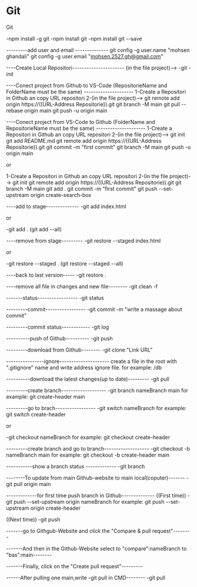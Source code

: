 # Git
Git

-npm install -g git
-npm install git
-npm install git --save




---------add user and email --------------
git config -g user.name "mohsen ghandali"
git config -g user.email "mohsen.2527.gh@gmail.com"





----Create Local Repositori----------------------
(in the file project)-->
-git -init



----Conect project from Github to VS-Code (RepositorieName and FolderName must be the same) ---------------------
1-Create a Repositori in Github an copy URL repositori
2-(in the file project)-->
git remote add origin https://((URL-Address Repositorie)).git
git branch -M main
git pull --rebase origin main
git push -u origin main




----Conect project from VS-Code to Github (FolderName and  RepositorieName must be the same)  ---------------------
1-Create a Repositori in Github an copy URL repositori
2-(in the file project)-->
git init
git add README.md
git remote add origin https://((URL-Address Repositorie)).git
git commit -m "first commit"
git branch -M main
git push -u origin main

or

1-Create a Repositori in Github an copy URL repositori
2-(in the file project)-->
git init
git remote add origin https://((URL-Address Repositorie)).git
git branch -M main
git add .
git commit -m "first commit"
git push --set-upstream origin create-search-box


----add to stage--------------
-git add index.html

or 

-git add .        (git add --all)
 




----remove from stage---------
-git restore --staged index.html

or

-git restore --staged .        (git restore --staged --all)





----back to last version-----
-git restore . 





----remove all file in changes and new file--------
-git clean -f





-------status-----------------
-git status   





---------commit-----------------
-git commit -m "write a massage about commit"





---------commit status------------
-git log






----------push of Github----------
-git push






---------download from Github--------
-git clone "Link URL"





----------------ignore---------------------
create a file in the root with ".gitignore" name
and write address ignore file.
for example: /db





----------download the latest changes(up to date)---------
-git pull





---------create branch-------------------
-git branch nameBranch main
for example: git create-header main





---------go to brach-----------------
-git switch nameBranch
for example: git switch create-header 

or

-git checkout nameBranch 
for example: git checkout create-header




---------create branch and go to branch-------------------
-git checkout -b nameBranch main
for example: git checkout -b create-header main





-----------show a branch status -------------
-git branch




--------To update from main Github-website to main local(coputer)-------
-git pull origin main




-------------for first time push branch in Github--------------
((First time))
-git push --set-upstream origin nameBranch
for example: git push --set-upstream origin create-header 

((Next time))
-git push





-------go to Githgub-Website and click the "Compare & pull request"--------





-------And then in the Github-Website select to "compare":nameBranch to "bas":main--------





-------Finally, click on the "Create pull request"---------




------After pulling one main,write -git pull in CMD--------
-git pull


